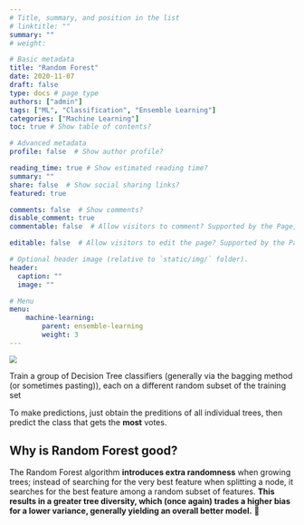 ```yaml
---
# Title, summary, and position in the list
# linktitle: ""
summary: ""
# weight: 

# Basic metadata
title: "Random Forest"
date: 2020-11-07
draft: false
type: docs # page type
authors: ["admin"]
tags: ["ML", "Classification", "Ensemble Learning"]
categories: ["Machine Learning"]
toc: true # Show table of contents?

# Advanced metadata
profile: false  # Show author profile?

reading_time: true # Show estimated reading time?
summary: ""
share: false  # Show social sharing links?
featured: true

comments: false  # Show comments?
disable_comment: true
commentable: false  # Allow visitors to comment? Supported by the Page, Post, and Docs content types.

editable: false  # Allow visitors to edit the page? Supported by the Page, Post, and Docs content types.

# Optional header image (relative to `static/img/` folder).
header:
  caption: ""
  image: ""

# Menu
menu: 
    machine-learning:
        parent: ensemble-learning
        weight: 3
---
```


<img src="https://i.stack.imgur.com/iY55n.jpg" style="zoom:80%; background-color:white">

Train a group of Decision Tree classifiers (generally via the bagging method (or sometimes pasting)), each on a different random subset of the training set


To make predictions, just obtain the preditions of all individual trees, then predict the class that gets the **most** votes.

## Why is Random Forest good?

The Random Forest algorithm **introduces extra randomness** when growing trees; instead of searching for the very best feature when splitting a node, it searches for the best feature among a random subset of features. **This results in a greater tree diversity, which (once again) trades a higher bias for a lower variance, generally yielding an overall better model.** 👏